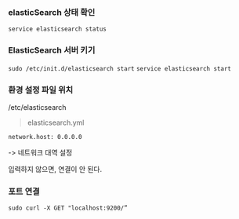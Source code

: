 ### elasticSearch 상태 확인

`service elasticsearch status`

### ElasticSearch 서버 키기

`sudo /etc/init.d/elasticsearch start`
`service elasticsearch start`


### 환경 설정 파일 위치

/etc/elasticsearch
> elasticsearch.yml 

`network.host: 0.0.0.0`

-> 네트워크 대역 설정

입력하지 않으면, 연결이 안 된다.


### 포트 연결

`sudo curl -X GET "localhost:9200/”`